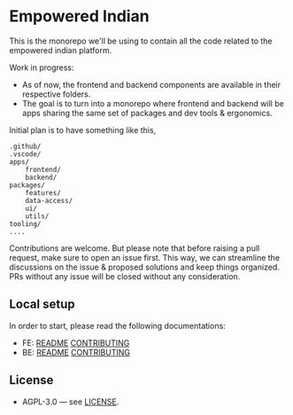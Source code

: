 # Empowered Indian

This is the monorepo we'll be using to contain all the code related to the empowered indian platform.

Work in progress:
- As of now, the frontend and backend components are available in their respective folders.
- The goal is to turn into a monorepo where frontend and backend will be apps sharing the same set of packages and dev tools & ergonomics.

Initial plan is to have something like this,

```
.github/
.vscode/
apps/
    frontend/
    backend/
packages/
    features/
    data-access/
    ui/
    utils/
tooling/
....
```

Contributions are welcome. But please note that before raising a pull request, make sure to open an issue first. This way, we can streamline the discussions on the issue & proposed solutions and keep things organized. PRs without any issue will be closed without any consideration.

## Local setup

In order to start, please read the following documentations:
- FE: [README](frontend/README.md) [CONTRIBUTING](frontend/CONTRIBUTING.md)
- BE: [README](backend/README.md) [CONTRIBUTING](backend/CONTRIBUTING.md)

## License

- AGPL-3.0 — see [LICENSE](./LICENSE).
